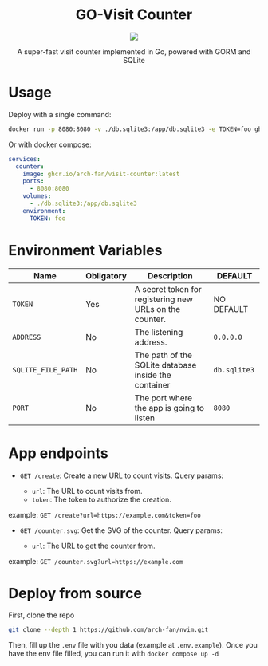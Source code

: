 <div align="center">
  <h1>GO-Visit Counter</h1>
  <img src="https://vcounter.archfan.com/counter.svg?url=https://github.com/arch-fan/visit-counter" >
  <p>A super-fast visit counter implemented in Go, powered with GORM and SQLite</p>
</div>

# Usage

Deploy with a single command:

```bash
docker run -p 8080:8080 -v ./db.sqlite3:/app/db.sqlite3 -e TOKEN=foo ghcr.io/arch-fan/visit-counter:latest
```

Or with docker compose:

```yml
services:
  counter:
    image: ghcr.io/arch-fan/visit-counter:latest
    ports:
      - 8080:8080
    volumes:
      - ./db.sqlite3:/app/db.sqlite3
    environment:
      TOKEN: foo
```

# Environment Variables

| Name               | Obligatory | Description                                             | DEFAULT      |
| ------------------ | ---------- | ------------------------------------------------------- | ------------ |
| `TOKEN`            | Yes        | A secret token for registering new URLs on the counter. | NO DEFAULT   |
| `ADDRESS`          | No         | The listening address.                                  | `0.0.0.0`    |
| `SQLITE_FILE_PATH` | No         | The path of the SQLite database inside the container    | `db.sqlite3` |
| `PORT`             | No         | The port where the app is going to listen               | `8080`       |

# App endpoints

- `GET /create`: Create a new URL to count visits. Query params:

  - `url`: The URL to count visits from.
  - `token`: The token to authorize the creation.

example: `GET /create?url=https://example.com&token=foo`

- `GET /counter.svg`: Get the SVG of the counter. Query params:

  - `url`: The URL to get the counter from.

example: `GET /counter.svg?url=https://example.com`

# Deploy from source

First, clone the repo

```bash
git clone --depth 1 https://github.com/arch-fan/nvim.git
```

Then, fill up the `.env` file with you data (example at `.env.example`).
Once you have the env file filled, you can run it with `docker compose up -d`
